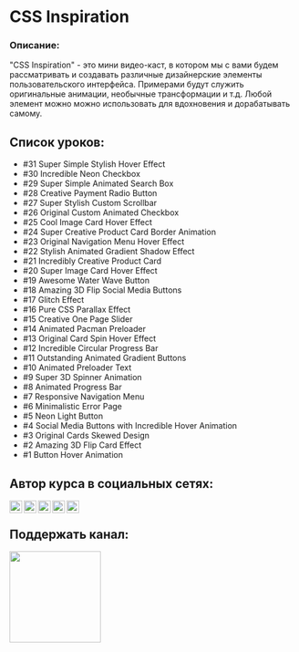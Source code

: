 #  CSS Inspiration

### Описание:
"CSS Inspiration" - это мини видео-каст, в котором мы с вами будем рассматривать и создавать различные дизайнерские элементы пользовательского интерфейса.
Примерами будут служить оригинальные анимации, необычные трансформации и т.д.
Любой элемент можно можно использовать для вдохновения и дорабатывать самому.

## Список уроков:
- #31 Super Simple Stylish Hover Effect
- #30 Incredible Neon Checkbox
- #29 Super Simple Animated Search Box
- #28 Creative Payment Radio Button
- #27 Super Stylish Custom Scrollbar
- #26 Original Custom Animated Checkbox
- #25 Cool Image Card Hover Effect
- #24 Super Creative Product Card Border Animation
- #23 Original Navigation Menu Hover Effect
- #22 Stylish Animated Gradient Shadow Effect
- #21 Incredibly Creative Product Card
- #20 Super Image Card Hover Effect
- #19 Awesome Water Wave Button
- #18 Amazing 3D Flip Social Media Buttons
- #17 Glitch Effect
- #16 Pure CSS Parallax Effect
- #15 Creative One Page Slider
- #14 Animated Pacman Preloader
- #13 Original Card Spin Hover Effect
- #12 Incredible Circular Progress Bar
- #11 Outstanding Animated Gradient Buttons
- #10 Animated Preloader Text
- #9 Super 3D Spinner Animation
- #8 Animated Progress Bar
- #7 Responsive Navigation Menu
- #6 Minimalistic Error Page
- #5 Neon Light Button
- #4 Social Media Buttons with Incredible Hover Animation
- #3 Original Cards Skewed Design
- #2 Amazing 3D Flip Card Effect
- #1 Button Hover Animation

## Автор курса в социальных сетях:

[<img align="left" alt="webDev | YouTube" width="22px" src="https://cdn.jsdelivr.net/npm/simple-icons@v3/icons/youtube.svg" />][youtube]
[<img align="left" alt="webDev | Instagram" width="22px" src="https://cdn.jsdelivr.net/npm/simple-icons@v3/icons/instagram.svg" />][instagram]
[<img align="left" alt="webDev | LinkedIn" width="22px" src="https://cdn.jsdelivr.net/npm/simple-icons@v3/icons/linkedin.svg" />][linkedin]
[<img align="left" alt="webDev | VK" width="22px" src="https://cdn.jsdelivr.net/npm/simple-icons@v3/icons/vk.svg" />][vk]
[<img align="left" alt="webDev | Twitter" width="22px" src="https://cdn.jsdelivr.net/npm/simple-icons@v3/icons/twitter.svg" />][twitter]&nbsp;

## Поддержать канал:

<a href="https://www.patreon.com/YauhenKavalchuk" target="_blank">
  <img src="https://c5.patreon.com/external/logo/become_a_patron_button@2x.png" width="160">
</a>

[youtube]: https://youtube.com/YauhenKavalchuk
[instagram]: https://instagram.com/YauhenKavalchuk
[linkedin]: https://linkedin.com/in/YauhenKavalchuk
[vk]: https://vk.com/YauhenKavalchuk
[twitter]: https://twitter.com/YauhenKavalchuk
